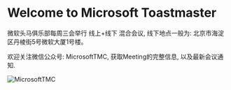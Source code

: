 # Welcome to Microsoft Toastmaster

微软头马俱乐部每周三会举行 线上+线下 混合会议, 线下地点一般为:  北京市海淀区丹棱街5号微软大厦1号楼。

欢迎关注微信公众号: MicrosoftTMC, 获取Meeting的完整信息, 以及最新会议通知.

![MicrosoftTMC](https://user-images.githubusercontent.com/24701101/175764679-8d840fe7-b47c-4bf5-a031-c9b39fdaac66.png)


